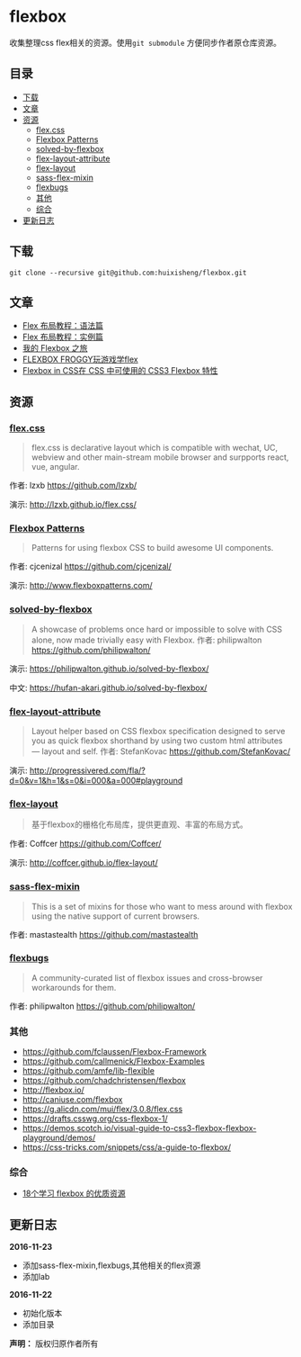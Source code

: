 # flexbox #

收集整理css flex相关的资源。使用`git submodule` 方便同步作者原仓库资源。

## 目录
<!-- START doctoc generated TOC please keep comment here to allow auto update -->
<!-- DON'T EDIT THIS SECTION, INSTEAD RE-RUN doctoc TO UPDATE -->


- [下载](#%E4%B8%8B%E8%BD%BD)
- [文章](#%E6%96%87%E7%AB%A0)
- [资源](#%E8%B5%84%E6%BA%90)
  - [flex.css](#flexcss)
  - [Flexbox Patterns](#flexbox-patterns)
  - [solved-by-flexbox](#solved-by-flexbox)
  - [flex-layout-attribute](#flex-layout-attribute)
  - [flex-layout](#flex-layout)
  - [sass-flex-mixin](#sass-flex-mixin)
  - [flexbugs](#flexbugs)
  - [其他](#%E5%85%B6%E4%BB%96)
  - [综合](#%E7%BB%BC%E5%90%88)
- [更新日志](#%E6%9B%B4%E6%96%B0%E6%97%A5%E5%BF%97)

<!-- END doctoc generated TOC please keep comment here to allow auto update -->


## 下载 ##

`git clone --recursive git@github.com:huixisheng/flexbox.git`


## 文章 ##

- [Flex 布局教程：语法篇](http://www.ruanyifeng.com/blog/2015/07/flex-grammar.html)
- [Flex 布局教程：实例篇](http://www.ruanyifeng.com/blog/2015/07/flex-examples.html)
- [我的 Flexbox 之旅](https://github.com/f2e-journey/xueqianban/issues/42)
- [FLEXBOX FROGGY玩游戏学flex](http://flexboxfroggy.com/#zh-cn)
- [Flexbox in CSS在 CSS 中可使用的 CSS3 Flexbox 特性](http://cssreference.parryqiu.com/flexbox/)

## 资源 ##

### [flex.css](https://github.com/lzxb/flex.css) ###
>flex.css is declarative layout which is compatible with wechat, UC, webview and other main-stream mobile browser and surpports react, vue, angular.

作者: lzxb https://github.com/lzxb/

演示: http://lzxb.github.io/flex.css/



### [Flexbox Patterns](https://github.com/cjcenizal/flexbox-patterns) ###
>Patterns for using flexbox CSS to build awesome UI components.

作者: cjcenizal https://github.com/cjcenizal/

演示: http://www.flexboxpatterns.com/



### [solved-by-flexbox](https://github.com/philipwalton/solved-by-flexbox) ###
>A showcase of problems once hard or impossible to solve with CSS alone, now made trivially easy with Flexbox.
作者: philipwalton https://github.com/philipwalton/

演示: https://philipwalton.github.io/solved-by-flexbox/

中文: https://hufan-akari.github.io/solved-by-flexbox/



### [flex-layout-attribute](https://github.com/StefanKovac/flex-layout-attribute) ###
>Layout helper based on CSS flexbox specification designed to serve you as quick flexbox shorthand by using two custom html attributes — layout and self.
作者: StefanKovac https://github.com/StefanKovac/

演示: http://progressivered.com/fla/?d=0&v=1&h=1&s=0&i=000&a=000#playground




### [flex-layout](https://github.com/Coffcer/flex-layout)
>基于flexbox的栅格化布局库，提供更直观、丰富的布局方式。

作者: Coffcer https://github.com/Coffcer/

演示: http://coffcer.github.io/flex-layout/



### [sass-flex-mixin](https://github.com/mastastealth/sass-flex-mixin) ###
>This is a set of mixins for those who want to mess around with flexbox using the native support of current browsers.

作者: mastastealth https://github.com/mastastealth


### [flexbugs](https://github.com/philipwalton/flexbugs) ###
>A community-curated list of flexbox issues and cross-browser workarounds for them.

作者: philipwalton https://github.com/philipwalton/

### 其他 ###

- https://github.com/fclaussen/Flexbox-Framework
- https://github.com/callmenick/Flexbox-Examples
- https://github.com/amfe/lib-flexible
- https://github.com/chadchristensen/flexbox
- http://flexbox.io/
- http://caniuse.com/flexbox
- https://g.alicdn.com/mui/flex/3.0.8/flex.css
- https://drafts.csswg.org/css-flexbox-1/
- https://demos.scotch.io/visual-guide-to-css3-flexbox-flexbox-playground/demos/
- https://css-tricks.com/snippets/css/a-guide-to-flexbox/


### 综合 ###

- [18个学习 flexbox 的优质资源](https://segmentfault.com/a/1190000003090028)

## 更新日志 ##

**2016-11-23**
- 添加sass-flex-mixin,flexbugs,其他相关的flex资源
- 添加lab

**2016-11-22**
- 初始化版本
- 添加目录


**声明：** 版权归原作者所有
